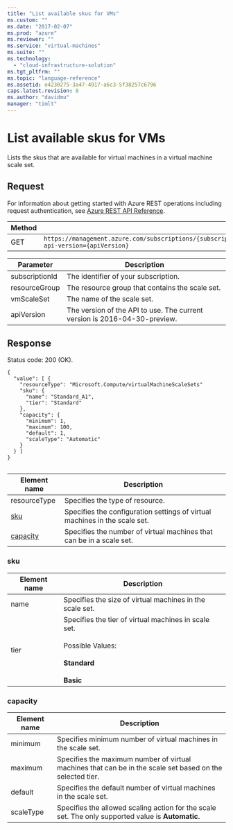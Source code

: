 ```yaml
---
title: "List available skus for VMs"
ms.custom: ""
ms.date: "2017-02-07"
ms.prod: "azure"
ms.reviewer: ""
ms.service: "virtual-machines"
ms.suite: ""
ms.technology: 
  - "cloud-infrastructure-solution"
ms.tgt_pltfrm: ""
ms.topic: "language-reference"
ms.assetid: e4230275-3a47-4917-a6c3-5f38257c6796
caps.latest.revision: 8
ms.author: "davidmu"
manager: "timlt"
---
```

# List available skus for VMs
Lists the skus that are available for virtual machines in a virtual machine scale set.    
    
## Request    

For information about getting started with Azure REST operations including request authentication, see [Azure REST API Reference](../../../index.md).    
    
|Method|Request URI|    
|------------|-----------------|    
|GET|`https://management.azure.com/subscriptions/{subscriptionId}/resourceGroups/{resourceGroup}/providers/Microsoft.Compute/VirtualMachineScaleSets/{vmScaleSet}/skus?api-version={apiVersion}`|    

| Parameter | Description |
| --------- | ----------- |
| subscriptionId | The identifier of your subscription. |
| resourceGroup | The resource group that contains the scale set. |
| vmScaleSet | The name of the scale set. |
| apiVersion | The version of the API to use. The current version is 2016-04-30-preview. |   

## Response    

Status code: 200 (OK).    
    
```    
{    
  "value": [ {    
    "resourceType": "Microsoft.Compute/virtualMachineScaleSets"    
    "sku": {    
      "name": "Standard_A1",    
      "tier": "Standard"    
    },    
    "capacity": {    
      "minimum": 1,    
      "maximum": 100,    
      "default": 1,    
      "scaleType": "Automatic"    
    }    
  } ]    
}    
    
```    
    
|Element name|Description|    
|------------------|-----------------|    
|resourceType|Specifies the type of resource.|    
|[sku](#sku)|Specifies the configuration settings of virtual machines in the scale set.|    
|[capacity](#capacity)|Specifies the number of virtual machines that can be in a scale set.|    
    
###  <a name="sku"></a> sku    
    
|Element name|Description|    
|------------------|-----------------|    
|name|Specifies the size of virtual machines in the scale set.|    
|tier|Specifies the tier of virtual machines in scale set.<br /><br /> Possible Values:<br /><br /> **Standard**<br /><br /> **Basic**|    
    
###  <a name="capacity"></a> capacity    
    
|Element name|Description|    
|------------------|-----------------|    
|minimum|Specifies minimum number of virtual machines in the scale set.|    
|maximum|Specifies the maximum number of virtual machines that can be in the scale set based on the selected tier.|    
|default|Specifies the default number of virtual machines in the scale set.|    
|scaleType|Specifies the allowed scaling action for the scale set. The only supported value is **Automatic**.|